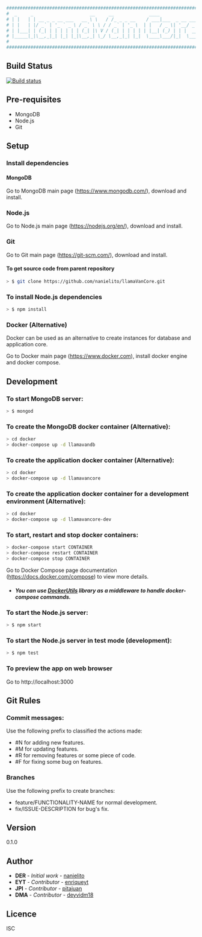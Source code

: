 ``` bash
##########################################################################
#  _     _                     __     __             ____                #
# | |   | | __ _ _ __ ___   __ \ \   / /_ _ _ __    / ___|___  _ __ ___  #
# | |   | |/ _` | '_ ` _ \ / _` \ \ / / _` | '_ \  | |   / _ \| '__/ _ \ #
# | |___| | (_| | | | | | | (_| |\ V / (_| | | | | | |__| (_) | | |  __/ #
# |_____|_|\__,_|_| |_| |_|\__,_| \_/ \__,_|_| |_|  \____\___/|_|  \___| #
#                                                                        #
##########################################################################
```

## Build Status
[![Build status](https://travis-ci.org/Nanielito/llamaVanCore.svg?master)](https://travis-ci.org/Nanielito)

## Pre-requisites
* MongoDB
* Node.js
* Git 

## Setup

### Install dependencies

#### MongoDB
Go to MongoDB main page (https://www.mongodb.com/), download and install.

### Node.js
Go to Node.js main page (https://nodejs.org/en/), download and install.

### Git
Go to Git main page (https://git-scm.com/), download and install.

#### To get source code from parent repository
``` bash
> $ git clone https://github.com/nanielito/llamaVanCore.git
```

### To install Node.js dependencies
``` bash
> $ npm install
```

### Docker (Alternative)
Docker can be used as an alternative to create instances for database and application core.

Go to Docker main page (https://www.docker.com), install docker engine and docker compose. 

## Development

### To start MongoDB server:         
``` bash
> $ mongod
```

### To create the MongoDB docker container (Alternative):
``` bash
> cd docker
> docker-compose up -d llamavandb
```

### To create the application docker container (Alternative):
``` bash
> cd docker
> docker-compose up -d llamavancore
```

### To create the application docker container for a development environment (Alternative):
``` bash
> cd docker
> docker-compose up -d llamavancore-dev
```

### To start, restart and stop docker containers:
``` bash
> docker-compose start CONTAINER
> docker-compose restart CONTAINER
> docker-compose stop CONTAINER
```
Go to Docker Compose page documentation (https://docs.docker.com/compose) to view more details.

* ##### You can use [DockerUtils](https://nanielito.github.io/DockerUtils/) library as a middleware to handle docker-compose commands.

### To start the Node.js server: 
``` bash
> $ npm start
```

### To start the Node.js server in test mode (development): 
``` bash
> $ npm test
```

### To preview the app on web browser
Go to http://localhost:3000

## Git Rules

### Commit messages:
Use the following prefix to classified the actions made:
* #N for adding new features.
* #M for updating features.
* #R for removing features or some piece of code.
* #F for fixing some bug on features.

### Branches
Use the following prefix to create branches:
* feature/FUNCTIONALITY-NAME for normal development.
* fix/ISSUE-DESCRIPTION for bug's fix.

## Version
0.1.0

## Author
* **DER** - *Initial work* - [nanielito](https://github.com/nanielito)
* **EYT** - *Contributor* - [enriqueyt](https://github.com/enriqueyt)
* **JPI** - *Contributor* - [pitajuan](https://github.com/pitajuan)
* **DMA** - *Contributor* - [deyvidm18](https://github.com/deyvidm18)

## Licence
ISC

